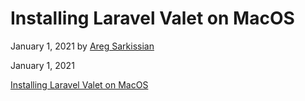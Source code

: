# Installing Laravel Valet on MacOS

January 1, 2021 by [Areg Sarkissian](https://aregsar.com/about)

January 1, 2021

[Installing Laravel Valet on MacOS](https://aregsar.com/blog/2021/installing-laravel-valet-on-macos)
